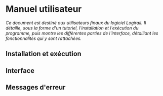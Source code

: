 # Manuel utilisateur

_Ce document est destiné aux utilisateurs finaux du logiciel Logirail. Il détaille, sous la forme d'un tutoriel, l'installation et l'exécution du programme, puis montre les différentes parties de l'interface, détaillant les fonctionnalités qui y sont rattachées._

## Installation et exécution

## Interface

## Messages d'erreur
